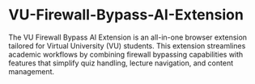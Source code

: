 # VU-Firewall-Bypass-AI-Extension
The VU Firewall Bypass AI Extension is an all-in-one browser extension tailored for Virtual University (VU) students. This extension streamlines academic workflows by combining firewall bypassing capabilities with features that simplify quiz handling, lecture navigation, and content management.
